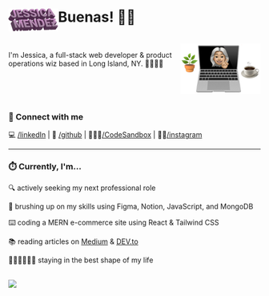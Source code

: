 <strong>
<a href="https://github.com/anuraghazra/github-readme-stats">
  <img height=45 align="left" src="./jmendez.png" />
</a>
<h1>Buenas! 👋🏼 </h1>
</strong>

</br>
<img align="right" width="160" height="100" src="https://raw.githubusercontent.com/siguejessy/the-pintern/main/src/assets/memoji-connect-coffee.png">

I'm Jessica, a full-stack web developer & product operations wiz based in Long Island, NY. 👩🏼‍💻🌐 

</br >
</br >
</br >


 <h3>🔗 Connect with me</h3>

<p>

💻 [/linkedIn](https://www.linkedin.com/in/jessicamendez328/) |
🐙 [/github](https://github.com/siguejessy) |
🧗🏻‍♀️[/CodeSandbox](https://codesandbox.io/u/siguejessy) |
🤳🏼[/instagram](https://www.instagram.com/volcanjessy/)
</p>

<hr>


<h3> ⏱️ Currently, I'm...</h3>

🔍 actively seeking my next professional role

🌱 brushing up on my skills using Figma, Notion, JavaScript, and MongoDB

⌨️ coding a MERN e-commerce site using React & Tailwind CSS

📚 reading articles on [Medium](https://medium.com/) & [DEV.to](https://dev.to/)

🚴🏼‍♀️🏋🏼‍♀️ staying in the best shape of my life

</br>


<a href="https://github.com/anuraghazra/convoychat">
  <img height=170 align="left" src="https://github-readme-stats.vercel.app/api/top-langs?username=siguejessy&layout=compact&langs_count=8&card_width=200" />
</a>